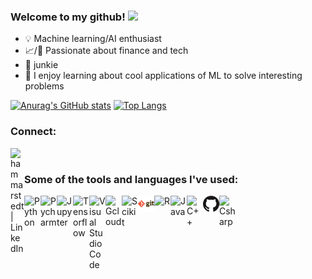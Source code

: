 ### Welcome to my github! <img src="https://raw.githubusercontent.com/MartinHeinz/MartinHeinz/master/wave.gif" width="30px">
- 💡 Machine learning/AI enthusiast 
- 📈/🤖 Passionate about finance and tech
- 🏀 junkie
- 🎈 I enjoy learning about cool applications of ML to solve interesting problems

[![Anurag's GitHub stats](https://github-readme-stats.vercel.app/api?username=jhammarstedt&hide=stars,issues&count_private=true&show_icons=true&theme=onedark&include_all_commits=true)](https://github.com/jhammarstedt/github-readme-stats)
[![Top Langs](https://github-readme-stats.vercel.app/api/top-langs/?username=jhammarstedt&theme=onedark&count_private=true&langs_count=5&layout=compact&hide=Jupyter%20Notebook)](https://github.com/jhammarstedt/github-readme-stats)
### Connect:
[<img align="left" alt="hammarstedt | LinkedIn" width="22px" src="https://cdn.jsdelivr.net/npm/simple-icons@v3/icons/linkedin.svg" />][linkedin]

<br />

### Some of the tools and languages I've used:
<img align="left" alt="Python" width="26px" src="https://upload.wikimedia.org/wikipedia/commons/thumb/c/c3/Python-logo-notext.svg/768px-Python-logo-notext.svg.png" />
<img align="left" alt="Pycharm" width="26px" src="https://encrypted-tbn0.gstatic.com/images?q=tbn%3AANd9GcSqElg3RNpLvAT6WR2ewiAimwFsI8MfxsYYKA&usqp=CAU" />
<img align="left" alt="Jupyter" width="26px" src="https://upload.wikimedia.org/wikipedia/commons/thumb/3/38/Jupyter_logo.svg/518px-Jupyter_logo.svg.png" />
<img align="left" alt="Tensorflow" width="26px" src="https://upload.wikimedia.org/wikipedia/commons/thumb/2/2d/Tensorflow_logo.svg/224px-Tensorflow_logo.svg.png" />
<img align="left" alt="Visual Studio Code" width="26px" src="https://e7.pngegg.com/pngimages/905/45/png-clipart-scikit-learn-python-scikit-logo-brand-learning-text-computer.png" />
<img align="left" alt="Gcloud" width="26px" src="https://cdn.iconscout.com/icon/free/png-512/google-cloud-2038785-1721675.png" />
<img align="left" alt="Scikit" width="26px" src="https://encrypted-tbn0.gstatic.com/images?q=tbn%3AANd9GcRXCDD7q7wCVdRNtROzgtARnDThPmab6k2x7Q&usqp=CAU" />
<img align="left" alt="Git" width="26px" src="https://raw.githubusercontent.com/github/explore/80688e429a7d4ef2fca1e82350fe8e3517d3494d/topics/git/git.png" />
<img align="left" alt="R" width="26px" src="https://upload.wikimedia.org/wikipedia/commons/thumb/1/1b/R_logo.svg/1280px-R_logo.svg.png" />
<img align="left" alt="Java" width="26px" src="https://encrypted-tbn0.gstatic.com/images?q=tbn%3AANd9GcQ3z3PKONGFdzHN53GQBwCBrwFlebYXlQ9k7w&usqp=CAU" />
<img align="left" alt="C++" width="26px" src="https://raw.githubusercontent.com/isocpp/logos/master/cpp_logo.png" />
<img align="left" alt="GitHub" width="26px" src="https://raw.githubusercontent.com/github/explore/78df643247d429f6cc873026c0622819ad797942/topics/github/github.png" />
<img align="left" alt="Csharp" width="26px" src="https://miro.medium.com/max/1050/1*w0u2TZpEp3WfKMrlL5jTSw.png" />

[linkedin]: https://www.linkedin.com/in/hammarstedt/
